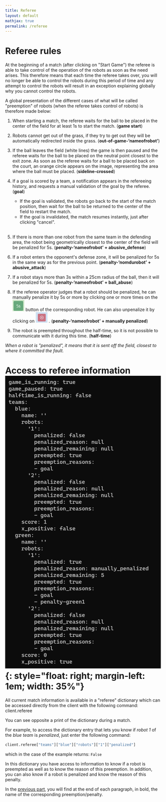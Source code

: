 ```yaml
---
title: Referee
layout: default
mathjax: true
permalink: /referee
---
```


# Referee rules

At the beginning of a match (after clicking on "Start Game") the referee is able to take control of the operation of the robots as soon as the need arises. This therefore means that each time the referee takes over, you will no longer be able to control the robots during this period of time and any attempt to control the robots will result in an exception explaining globally why you cannot control the robots. 

A global presentation of the different cases of what will be called "preemption" of robots (when the referee takes control of robots) is therefore made below:

1. When starting a match, the referee waits for the ball to be placed in the center of the field for at least 1s to start the match. (**game start**)

1. Robots cannot get out of the grass, if they try to get out they will be automatically redirected inside the grass. (**out-of-game-‘nameofrobot’**)

1. If the ball leaves the field (white lines) the game is then paused and the referee waits for the ball to be placed on the neutral point closest to the exit zone. As soon as the referee waits for a ball to be placed back on the court, an orange circle appears on the image, representing the area where the ball must be placed. (**sideline-crossed**)

1. If a goal is scored by a team, a notification appears in the refereeing history, and requests a manual validation of the goal by the referee. (**goal**)
    - If the goal is validated, the robots go back to the start of the match position, then wait for the ball to be returned to the center of the field to restart the match.
    - If the goal is invalidated, the match resumes instantly, just after clicking "cancel".
<br><br>

1. If there is more than one robot from the same team in the defending area, the robot being geometrically closest to the center of the field will be penalized for 5s. (**penalty-‘nameofrobot’ + abusive_defense**)

1. If a robot enters the opponent's defense zone, it will be penalized for 5s in the same way as for the previous point. (**penalty-‘nomdurobot’ + abusive_attack**)

1. If a robot stays more than 3s within a 25cm radius of the ball, then it will be penalized for 5s. (**penalty-‘nameofrobot’ + ball_abuse**)

1. If the referee operator judges that a robot should be penalized, he can manually penalize it by 5s or more by clicking one or more times on the ![5s button](/assets/imgs/5s.png "5s button") button of the corresponding robot. He can also unpenalize it by clicking on ![cancel button](/assets/imgs/cancel.png "cancel button") . (**penalty-‘nameofrobot’ + manually penalized**)

1. The robot is preempted throughout the half-time, so it is not possible to communicate with it during this time. (**half-time**)

*When a robot is "penalized", it means that it is sent off the field, closest to where it committed the fault.*

# Access to referee information ![image](/assets/imgs/referee-dict.png "5s button"){: style="float: right; margin-left: 1em; width: 35%"}


All current match information is available in a "referee" dictionary which can be accessed directly from the client with the following command: client.referee

You can see opposite a print of the dictionary during a match.

For example, to access the dictionary entry that lets you know if *robot 1* of the *blue team* is *penalized*, just enter the following command:
```python
client.referee["teams"]["blue"]["robots"]["1"]["penalized"]
```

which in the case of the example returns: `False`

In this dictionary you have access to information to know if a robot is preempted as well as to know the reason of this preemption.
In addition, you can also know if a robot is penalized and know the reason of this penalty.

In the [previous part](#referee-rules), you will find at the end of each paragraph, in bold, the name of the corresponding preemption/penalty.
